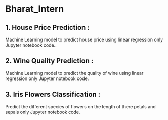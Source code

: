 # Bharat_Intern <br>

## 1. House Price Prediction :
Machine Learning model to predict house
price using linear regression only
Jupyter notebook code..
<br>

## 2. Wine Quality Prediction :
Machine Learning model to predict the
quality of wine using linear regression
only Jupyter notebook code.
<br>

## 3. Iris Flowers Classification :
Predict the different species of flowers on
the length of there petals and sepals
only Jupyter notebook code.
